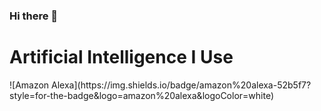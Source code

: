 ### Hi there 👋

<!--
**BrettFoster07/BrettFoster07** is a ✨ _special_ ✨ repository because its `README.md` (this file) appears on your GitHub profile.

Here are some ideas to get you started:

- 🔭 I’m currently working on ...
- 🌱 I’m currently learning ...
- 👯 I’m looking to collaborate on ...
- 🤔 I’m looking for help with ...
- 💬 Ask me about hockey
- 📫 How to reach me: brett.foster1@stu.ocsb.ca
- ⚡ Fun fact: ...
-->

<h1> Artificial Intelligence I Use </h1>
![Amazon Alexa](https://img.shields.io/badge/amazon%20alexa-52b5f7?style=for-the-badge&logo=amazon%20alexa&logoColor=white) 
